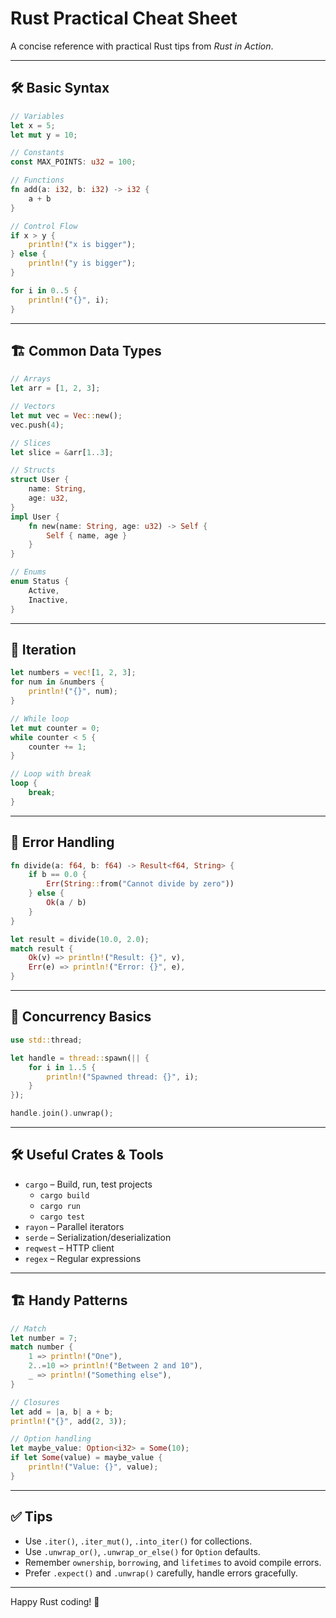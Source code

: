 
# Rust Practical Cheat Sheet

A concise reference with practical Rust tips from *Rust in Action*.

---

## 🛠 Basic Syntax

```rust
// Variables
let x = 5;
let mut y = 10;

// Constants
const MAX_POINTS: u32 = 100;

// Functions
fn add(a: i32, b: i32) -> i32 {
    a + b
}

// Control Flow
if x > y {
    println!("x is bigger");
} else {
    println!("y is bigger");
}

for i in 0..5 {
    println!("{}", i);
}
```

---

## 🏗 Common Data Types

```rust
// Arrays
let arr = [1, 2, 3];

// Vectors
let mut vec = Vec::new();
vec.push(4);

// Slices
let slice = &arr[1..3];

// Structs
struct User {
    name: String,
    age: u32,
}
impl User {
    fn new(name: String, age: u32) -> Self {
        Self { name, age }
    }
}

// Enums
enum Status {
    Active,
    Inactive,
}
```

---

## 🔁 Iteration

```rust
let numbers = vec![1, 2, 3];
for num in &numbers {
    println!("{}", num);
}

// While loop
let mut counter = 0;
while counter < 5 {
    counter += 1;
}

// Loop with break
loop {
    break;
}
```

---

## 🚀 Error Handling

```rust
fn divide(a: f64, b: f64) -> Result<f64, String> {
    if b == 0.0 {
        Err(String::from("Cannot divide by zero"))
    } else {
        Ok(a / b)
    }
}

let result = divide(10.0, 2.0);
match result {
    Ok(v) => println!("Result: {}", v),
    Err(e) => println!("Error: {}", e),
}
```

---

## 🧵 Concurrency Basics

```rust
use std::thread;

let handle = thread::spawn(|| {
    for i in 1..5 {
        println!("Spawned thread: {}", i);
    }
});

handle.join().unwrap();
```

---

## 🛠 Useful Crates & Tools

- `cargo` – Build, run, test projects
  - `cargo build`
  - `cargo run`
  - `cargo test`
- `rayon` – Parallel iterators
- `serde` – Serialization/deserialization
- `reqwest` – HTTP client
- `regex` – Regular expressions

---

## 🏗 Handy Patterns

```rust
// Match
let number = 7;
match number {
    1 => println!("One"),
    2..=10 => println!("Between 2 and 10"),
    _ => println!("Something else"),
}

// Closures
let add = |a, b| a + b;
println!("{}", add(2, 3));

// Option handling
let maybe_value: Option<i32> = Some(10);
if let Some(value) = maybe_value {
    println!("Value: {}", value);
}
```

---

## ✅ Tips
- Use `.iter()`, `.iter_mut()`, `.into_iter()` for collections.
- Use `.unwrap_or()`, `.unwrap_or_else()` for `Option` defaults.
- Remember `ownership`, `borrowing`, and `lifetimes` to avoid compile errors.
- Prefer `.expect()` and `.unwrap()` carefully, handle errors gracefully.

---

Happy Rust coding! 🚀
